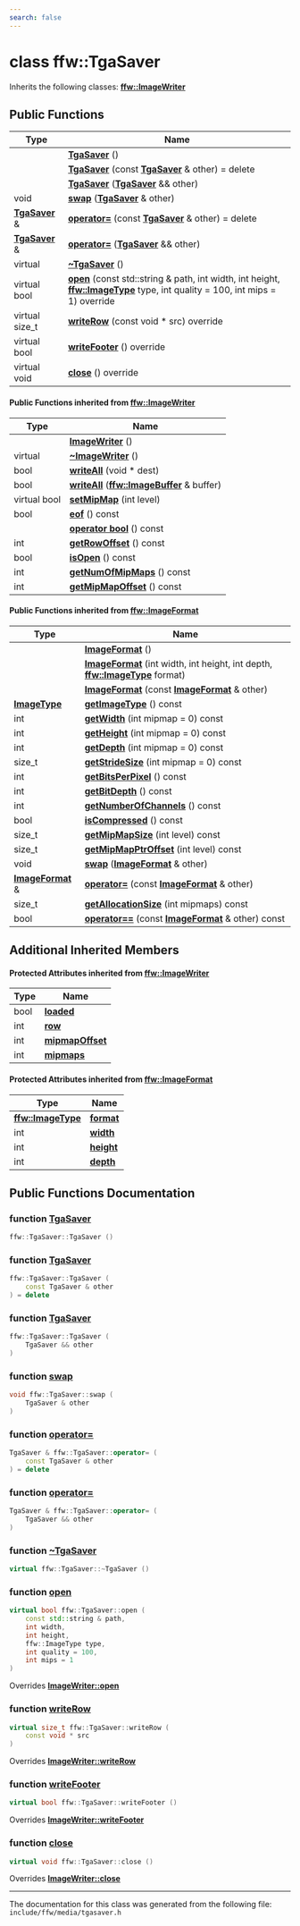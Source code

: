 ```yaml
---
search: false
---
```


# class ffw::TgaSaver



Inherits the following classes: **[ffw::ImageWriter](classffw_1_1_image_writer.md)**

## Public Functions

|Type|Name|
|-----|-----|
||[**TgaSaver**](classffw_1_1_tga_saver.md#1afe776f00b873778b476bfd4c8cc415c8) () |
||[**TgaSaver**](classffw_1_1_tga_saver.md#1a6c568d35f537cddb741479dcb5eaba91) (const **[TgaSaver](classffw_1_1_tga_saver.md)** & other) = delete |
||[**TgaSaver**](classffw_1_1_tga_saver.md#1ad1ce85c6c2132ec585ceef46dced7775) (**[TgaSaver](classffw_1_1_tga_saver.md)** && other) |
|void|[**swap**](classffw_1_1_tga_saver.md#1ac48c8a3a75de69c42458bcf71dd70904) (**[TgaSaver](classffw_1_1_tga_saver.md)** & other) |
|**[TgaSaver](classffw_1_1_tga_saver.md)** &|[**operator=**](classffw_1_1_tga_saver.md#1abac28cf872702b7527361963a13005fd) (const **[TgaSaver](classffw_1_1_tga_saver.md)** & other) = delete |
|**[TgaSaver](classffw_1_1_tga_saver.md)** &|[**operator=**](classffw_1_1_tga_saver.md#1a03edf5b67b527c121b701277b916a28a) (**[TgaSaver](classffw_1_1_tga_saver.md)** && other) |
|virtual |[**~TgaSaver**](classffw_1_1_tga_saver.md#1a7db412959221b4591d3a6a4d2524b9cd) () |
|virtual bool|[**open**](classffw_1_1_tga_saver.md#1aeda7e6c41816ad34066a200650d6c1d7) (const std::string & path, int width, int height, **[ffw::ImageType](namespaceffw.md#1a92226423d9aa0edfe0ca1dde2141e028)** type, int quality = 100, int mips = 1) override |
|virtual size\_t|[**writeRow**](classffw_1_1_tga_saver.md#1a41010dee94e273a245f325b95c10830d) (const void \* src) override |
|virtual bool|[**writeFooter**](classffw_1_1_tga_saver.md#1a7ab4f127524d9da3efeebd0594296a72) () override |
|virtual void|[**close**](classffw_1_1_tga_saver.md#1a8dc4b6ff00e36ca4e16cb1aab56b2e7e) () override |


#### Public Functions inherited from [ffw::ImageWriter](classffw_1_1_image_writer.md)

|Type|Name|
|-----|-----|
||[**ImageWriter**](classffw_1_1_image_writer.md#1a0fd08e680ce039ae73f95aee64496987) () |
|virtual |[**~ImageWriter**](classffw_1_1_image_writer.md#1ace63bec05eb60104b74de3a870eec386) () |
|bool|[**writeAll**](classffw_1_1_image_writer.md#1a95934c31ae9550a2a0a57c2b352a80bc) (void \* dest) |
|bool|[**writeAll**](classffw_1_1_image_writer.md#1ac1271761a010069b418d157e7ea4cea3) (**[ffw::ImageBuffer](classffw_1_1_image_buffer.md)** & buffer) |
|virtual bool|[**setMipMap**](classffw_1_1_image_writer.md#1ac261ab25f1985989831105d3cbcf81e8) (int level) |
|bool|[**eof**](classffw_1_1_image_writer.md#1a5b1c288ec150d346cf0b15cb59f2d61f) () const |
||[**operator bool**](classffw_1_1_image_writer.md#1ab54e10e6ab91958cee30ddfd7949830a) () const |
|int|[**getRowOffset**](classffw_1_1_image_writer.md#1a65502c51bc454d2829ce3482d206a1e8) () const |
|bool|[**isOpen**](classffw_1_1_image_writer.md#1afc935a20677f4f310088dc831b302eb3) () const |
|int|[**getNumOfMipMaps**](classffw_1_1_image_writer.md#1a5caee208812977bba6514290f10acbba) () const |
|int|[**getMipMapOffset**](classffw_1_1_image_writer.md#1a093d6cc0ba73b35b3741167a362c47a4) () const |


#### Public Functions inherited from [ffw::ImageFormat](classffw_1_1_image_format.md)

|Type|Name|
|-----|-----|
||[**ImageFormat**](classffw_1_1_image_format.md#1a5c2552e2129595fdb74923e00f3f51e1) () |
||[**ImageFormat**](classffw_1_1_image_format.md#1a0d214d9324cce891461d07b30be64c34) (int width, int height, int depth, **[ffw::ImageType](namespaceffw.md#1a92226423d9aa0edfe0ca1dde2141e028)** format) |
||[**ImageFormat**](classffw_1_1_image_format.md#1a292f274f857b9da281b9ccb17d07b9ef) (const **[ImageFormat](classffw_1_1_image_format.md)** & other) |
|**[ImageType](namespaceffw.md#1a92226423d9aa0edfe0ca1dde2141e028)**|[**getImageType**](classffw_1_1_image_format.md#1a1bb0e2d7c7916dc840516e97b0fe27d1) () const |
|int|[**getWidth**](classffw_1_1_image_format.md#1af8aa5a20fe893f3289a26b1bc52c1a43) (int mipmap = 0) const |
|int|[**getHeight**](classffw_1_1_image_format.md#1a73e22a919bf12a2207d65496398a6a5f) (int mipmap = 0) const |
|int|[**getDepth**](classffw_1_1_image_format.md#1ae162bf4b48f3dd2e2d7739c927a779b8) (int mipmap = 0) const |
|size\_t|[**getStrideSize**](classffw_1_1_image_format.md#1a55de6ea2325fc284e2fbd027146a53ee) (int mipmap = 0) const |
|int|[**getBitsPerPixel**](classffw_1_1_image_format.md#1a4926378546cb727ad4930fa5797ddd83) () const |
|int|[**getBitDepth**](classffw_1_1_image_format.md#1a07c9771437ef7bfaabe3f51164a99eac) () const |
|int|[**getNumberOfChannels**](classffw_1_1_image_format.md#1a388b531a9ea109266cfc2509e79f6751) () const |
|bool|[**isCompressed**](classffw_1_1_image_format.md#1a6c4430f5cfc51120bfc04008bcdb6210) () const |
|size\_t|[**getMipMapSize**](classffw_1_1_image_format.md#1ac8967d7bd7b6b300e2a8c3ff6b6dfd88) (int level) const |
|size\_t|[**getMipMapPtrOffset**](classffw_1_1_image_format.md#1a95be015bde6130bcf6d27472b74f555e) (int level) const |
|void|[**swap**](classffw_1_1_image_format.md#1a1f855dd5b248274b53766a81102d583d) (**[ImageFormat](classffw_1_1_image_format.md)** & other) |
|**[ImageFormat](classffw_1_1_image_format.md)** &|[**operator=**](classffw_1_1_image_format.md#1a69b46ddfe7e8768658602003530bac23) (const **[ImageFormat](classffw_1_1_image_format.md)** & other) |
|size\_t|[**getAllocationSize**](classffw_1_1_image_format.md#1a6e0eb8d724ec7ee0195ee8f25cf92ff3) (int mipmaps) const |
|bool|[**operator==**](classffw_1_1_image_format.md#1a859ea5ac46aee7a01817dcaca12a18bd) (const **[ImageFormat](classffw_1_1_image_format.md)** & other) const |


## Additional Inherited Members

#### Protected Attributes inherited from [ffw::ImageWriter](classffw_1_1_image_writer.md)

|Type|Name|
|-----|-----|
|bool|[**loaded**](classffw_1_1_image_writer.md#1a4d09307b38ab24200f4c48acf7388f02)|
|int|[**row**](classffw_1_1_image_writer.md#1af45929e45e8a77eafd5385f6e0ec0a1e)|
|int|[**mipmapOffset**](classffw_1_1_image_writer.md#1a5818fb22b1bea07fdf05dbd24d9aa15e)|
|int|[**mipmaps**](classffw_1_1_image_writer.md#1afa8dd4585158b44e4719b20358966328)|


#### Protected Attributes inherited from [ffw::ImageFormat](classffw_1_1_image_format.md)

|Type|Name|
|-----|-----|
|**[ffw::ImageType](namespaceffw.md#1a92226423d9aa0edfe0ca1dde2141e028)**|[**format**](classffw_1_1_image_format.md#1a00569cba5e7d8df7582554718f908d7e)|
|int|[**width**](classffw_1_1_image_format.md#1a1a26d9b05851d073858b34ccabc40a79)|
|int|[**height**](classffw_1_1_image_format.md#1a7c62585ac46e6fc7c3fe6efab59cfd4c)|
|int|[**depth**](classffw_1_1_image_format.md#1a128894191ad04073b44663b8541f97aa)|


## Public Functions Documentation

### function <a id="1afe776f00b873778b476bfd4c8cc415c8" href="#1afe776f00b873778b476bfd4c8cc415c8">TgaSaver</a>

```cpp
ffw::TgaSaver::TgaSaver ()
```



### function <a id="1a6c568d35f537cddb741479dcb5eaba91" href="#1a6c568d35f537cddb741479dcb5eaba91">TgaSaver</a>

```cpp
ffw::TgaSaver::TgaSaver (
    const TgaSaver & other
) = delete
```



### function <a id="1ad1ce85c6c2132ec585ceef46dced7775" href="#1ad1ce85c6c2132ec585ceef46dced7775">TgaSaver</a>

```cpp
ffw::TgaSaver::TgaSaver (
    TgaSaver && other
)
```



### function <a id="1ac48c8a3a75de69c42458bcf71dd70904" href="#1ac48c8a3a75de69c42458bcf71dd70904">swap</a>

```cpp
void ffw::TgaSaver::swap (
    TgaSaver & other
)
```



### function <a id="1abac28cf872702b7527361963a13005fd" href="#1abac28cf872702b7527361963a13005fd">operator=</a>

```cpp
TgaSaver & ffw::TgaSaver::operator= (
    const TgaSaver & other
) = delete
```



### function <a id="1a03edf5b67b527c121b701277b916a28a" href="#1a03edf5b67b527c121b701277b916a28a">operator=</a>

```cpp
TgaSaver & ffw::TgaSaver::operator= (
    TgaSaver && other
)
```



### function <a id="1a7db412959221b4591d3a6a4d2524b9cd" href="#1a7db412959221b4591d3a6a4d2524b9cd">~TgaSaver</a>

```cpp
virtual ffw::TgaSaver::~TgaSaver ()
```



### function <a id="1aeda7e6c41816ad34066a200650d6c1d7" href="#1aeda7e6c41816ad34066a200650d6c1d7">open</a>

```cpp
virtual bool ffw::TgaSaver::open (
    const std::string & path,
    int width,
    int height,
    ffw::ImageType type,
    int quality = 100,
    int mips = 1
)
```

Overrides **[ImageWriter::open](classffw_1_1_image_writer.md#1ab549a1367fdab422ff4c6b41f3e91f15)**


### function <a id="1a41010dee94e273a245f325b95c10830d" href="#1a41010dee94e273a245f325b95c10830d">writeRow</a>

```cpp
virtual size_t ffw::TgaSaver::writeRow (
    const void * src
)
```

Overrides **[ImageWriter::writeRow](classffw_1_1_image_writer.md#1ae3ab21e0cae7dc204aeebdf4ef58337d)**


### function <a id="1a7ab4f127524d9da3efeebd0594296a72" href="#1a7ab4f127524d9da3efeebd0594296a72">writeFooter</a>

```cpp
virtual bool ffw::TgaSaver::writeFooter ()
```

Overrides **[ImageWriter::writeFooter](classffw_1_1_image_writer.md#1a38a3ee7a3c1580737c141ffd2569f75d)**


### function <a id="1a8dc4b6ff00e36ca4e16cb1aab56b2e7e" href="#1a8dc4b6ff00e36ca4e16cb1aab56b2e7e">close</a>

```cpp
virtual void ffw::TgaSaver::close ()
```

Overrides **[ImageWriter::close](classffw_1_1_image_writer.md#1a0b18fcad15107286a29b65b6b88fb20b)**




----------------------------------------
The documentation for this class was generated from the following file: `include/ffw/media/tgasaver.h`
